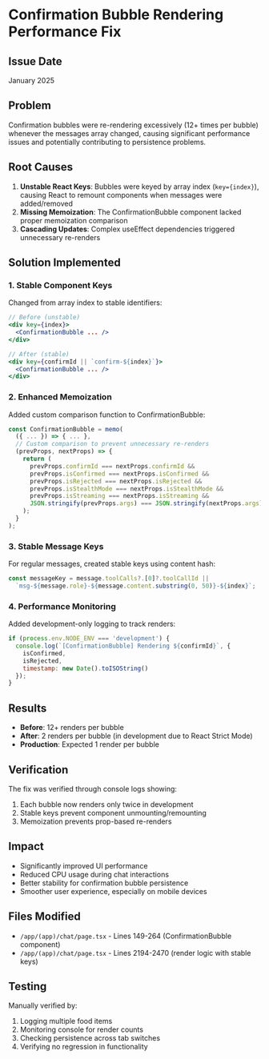 # Confirmation Bubble Rendering Performance Fix

## Issue Date
January 2025

## Problem
Confirmation bubbles were re-rendering excessively (12+ times per bubble) whenever the messages array changed, causing significant performance issues and potentially contributing to persistence problems.

## Root Causes
1. **Unstable React Keys**: Bubbles were keyed by array index (`key={index}`), causing React to remount components when messages were added/removed
2. **Missing Memoization**: The ConfirmationBubble component lacked proper memoization comparison
3. **Cascading Updates**: Complex useEffect dependencies triggered unnecessary re-renders

## Solution Implemented

### 1. Stable Component Keys
Changed from array index to stable identifiers:
```jsx
// Before (unstable)
<div key={index}>
  <ConfirmationBubble ... />
</div>

// After (stable)
<div key={confirmId || `confirm-${index}`}>
  <ConfirmationBubble ... />
</div>
```

### 2. Enhanced Memoization
Added custom comparison function to ConfirmationBubble:
```jsx
const ConfirmationBubble = memo(
  ({ ... }) => { ... },
  // Custom comparison to prevent unnecessary re-renders
  (prevProps, nextProps) => {
    return (
      prevProps.confirmId === nextProps.confirmId &&
      prevProps.isConfirmed === nextProps.isConfirmed &&
      prevProps.isRejected === nextProps.isRejected &&
      prevProps.isStealthMode === nextProps.isStealthMode &&
      prevProps.isStreaming === nextProps.isStreaming &&
      JSON.stringify(prevProps.args) === JSON.stringify(nextProps.args)
    );
  }
);
```

### 3. Stable Message Keys
For regular messages, created stable keys using content hash:
```jsx
const messageKey = message.toolCalls?.[0]?.toolCallId || 
  `msg-${message.role}-${message.content.substring(0, 50)}-${index}`;
```

### 4. Performance Monitoring
Added development-only logging to track renders:
```jsx
if (process.env.NODE_ENV === 'development') {
  console.log(`[ConfirmationBubble] Rendering ${confirmId}`, {
    isConfirmed,
    isRejected,
    timestamp: new Date().toISOString()
  });
}
```

## Results
- **Before**: 12+ renders per bubble
- **After**: 2 renders per bubble (in development due to React Strict Mode)
- **Production**: Expected 1 render per bubble

## Verification
The fix was verified through console logs showing:
1. Each bubble now renders only twice in development
2. Stable keys prevent component unmounting/remounting
3. Memoization prevents prop-based re-renders

## Impact
- Significantly improved UI performance
- Reduced CPU usage during chat interactions
- Better stability for confirmation bubble persistence
- Smoother user experience, especially on mobile devices

## Files Modified
- `/app/(app)/chat/page.tsx` - Lines 149-264 (ConfirmationBubble component)
- `/app/(app)/chat/page.tsx` - Lines 2194-2470 (render logic with stable keys)

## Testing
Manually verified by:
1. Logging multiple food items
2. Monitoring console for render counts
3. Checking persistence across tab switches
4. Verifying no regression in functionality